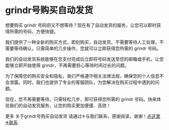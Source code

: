 # grindr号购买自动发货

想要购买 grindr 号码但又不想等待？现在有了自动发货的服务，让您可以即时获得所需的号码，方便快捷。

我们提供了一种全新的购买方式，即刻购买，自动发货。不需要等待人工处理，不需要等待确认，只需简单的几步操作，您就可以立即获得您所需的 grindr 号码。

我们的自动发货系统能够在您支付完成后立即将号码发送至您的邮箱或手机，让您能够立即开始使用 grindr，不再需要担心等待时间过长的问题。

为了保障您的购买安全和隐私，我们严格遵守相关法律法规，确保您的个人信息不会泄露。同时，我们也提供了专业的客服团队，为您解决在购买过程中遇到的问题。

现在，您不再需要等待，只需轻松几步，即可获得您所需的 grindr 号码。快来体验我们的自动发货服务，让您的购买更加便捷、高效！

更多 关于grindr号购买自动发货 请通过✈与我们联系，感谢阅读，谢谢！[点这里✈联系](https://111.k02.cc)